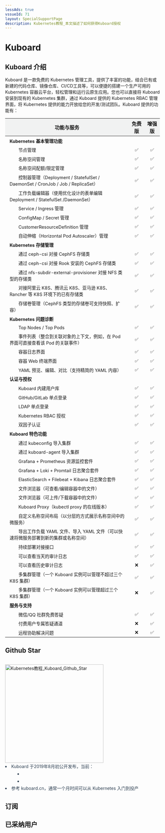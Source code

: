 ```yaml
---
lessAds: true
vssueId: 71
layout: SpecialSupportPage
description: Kubernetes教程_本文描述了如何获得Kuboard授权
---
```


# Kuboard

<AdSenseTitle/>

## Kuboard 介绍

Kuboard 是一款免费的 Kubernetes 管理工具，提供了丰富的功能，结合已有或新建的代码仓库、镜像仓库、CI/CD工具等，可以便捷的搭建一个生产可用的 Kubernetes 容器云平台，轻松管理和运行云原生应用。您也可以直接将 Kuboard 安装到现有的 Kubernetes 集群，通过 Kuboard 提供的 Kubernetes RBAC 管理界面，将 Kubernetes 提供的能力开放给您的开发/测试团队。Kuboard 提供的功能有：

<div class="kuboard-features">

| 功能与服务                                                   | 免费版             | 增强版             |
| ------------------------------------------------------------ | :------------------: | :------------------: |
| **Kubernetes 基本管理功能**                                  |                    |                    |
| <div class="tap"></div>节点管理                                                     | :white_check_mark: | :white_check_mark: |
| <div class="tap"></div>名称空间管理                                                 | :white_check_mark: | :white_check_mark: |
| <div class="tap"></div>名称空间配额/限定管理                                          | :white_check_mark: | :white_check_mark: |
| <div class="tap"></div>控制器管理（Deployment / StatefulSet / DaemonSet / CronJob / Job / ReplicaSet） | :white_check_mark: | :white_check_mark: |
| <div class="tap"></div>工作负载编辑器（使用优化设计的表单编辑 Deployment / StatefulSet /DaemonSet） | :white_check_mark: | :white_check_mark: |
| <div class="tap"></div>Service / Ingress 管理                                       | :white_check_mark: | :white_check_mark: |
| <div class="tap"></div>ConfigMap / Secret 管理                                      | :white_check_mark: | :white_check_mark: |
| <div class="tap"></div>CustomerResourceDefinition 管理                              | :white_check_mark: | :white_check_mark: |
| <div class="tap"></div>自动伸缩（Horizontal Pod Autoscaler）管理                    | :white_check_mark: | :white_check_mark: |
| **Kubernetes 存储管理**                                      |                    |                    |
| <div class="tap"></div>通过 ceph-csi 对接 CephFS 存储类                             | :white_check_mark: | :white_check_mark: |
| <div class="tap"></div>通过 ceph-csi 对接 Rook 安装的 CephFS 存储类                 | :white_check_mark: | :white_check_mark: |
| <div class="tap"></div>通过 nfs-subdir-external-provisioner 对接 NFS 类型的存储类   | :white_check_mark: | :white_check_mark: |
| <div class="tap"></div>对接阿里云 K8S、腾讯云 K8S、亚马逊 K8S、Rancher 等 K8S 环境下的已有存储类 | :white_check_mark: | :white_check_mark: |
| <div class="tap"></div>存储卷管理（CephFS 类型的存储卷可支持快照、扩容）            | :white_check_mark: | :white_check_mark: |
| **Kubernetes 问题诊断**                                      |                    |                    |
| <div class="tap"></div>Top Nodes / Top Pods                                         | :white_check_mark: | :white_check_mark: |
| <div class="tap"></div>事件列表（整合到关联对象的上下文，例如，在 Pod 界面可直接查看该 Pod 的关联事件） | :white_check_mark: | :white_check_mark: |
| <div class="tap"></div>容器日志界面                                                 | :white_check_mark: | :white_check_mark: |
| <div class="tap"></div>容器 Web 终端界面                                            | :white_check_mark: | :white_check_mark: |
| <div class="tap"></div>YAML 预览、编辑、对比（支持精简的 YAML 内容）                | :white_check_mark: | :white_check_mark: |
| **认证与授权**                                               |                    |                    |
| <div class="tap"></div>Kuboard 内建用户库                                           | :white_check_mark: | :white_check_mark: |
| <div class="tap"></div>GitHub/GitLab 单点登录                                       | :white_check_mark: | :white_check_mark: |
| <div class="tap"></div>LDAP 单点登录                                                | :white_check_mark: | :white_check_mark: |
| <div class="tap"></div>Kubernetes RBAC 授权                                         | :white_check_mark: | :white_check_mark: |
| <div class="tap"></div>双因子认证                                                    | :white_check_mark: | :white_check_mark: |
| **Kuboard 特色功能**                                         |                    |                    |
| <div class="tap"></div>通过 kubeconfig 导入集群     | :white_check_mark: | :white_check_mark: |
| <div class="tap"></div>通过 kuboard-agent 导入集群     | :white_check_mark: | :white_check_mark: |
| <div class="tap"></div>Grafana + Prometheus 资源监控套件                            | :white_check_mark: | :white_check_mark: |
| <div class="tap"></div>Grafana + Loki + Promtail 日志聚合套件                       | :white_check_mark: | :white_check_mark: |
| <div class="tap"></div>ElasticSearch + Filebeat + Kibana 日志聚合套件               | :white_check_mark: | :white_check_mark: |
| <div class="tap"></div>文件浏览器（可查看/编辑容器中的文件）              | :white_check_mark: | :white_check_mark: |
| <div class="tap"></div>文件浏览器（可上传/下载容器中的文件）              | :white_check_mark: | :white_check_mark: |
| <div class="tap"></div>Kuboard Proxy（kubectl proxy 的在线版本）                    | :white_check_mark: | :white_check_mark: |
| <div class="tap"></div>自定义名称空间布局（以分层的方式展示名称空间中的微服务）     | :white_check_mark: | :white_check_mark: |
| <div class="tap"></div>导出工作负载 YAML 文件、导入 YAML 文件（可以快速将微服务部署到新的集群或名称空间） | :white_check_mark: | :white_check_mark: |
| <div class="tap"></div>持续部署对接接口                                                | :white_check_mark: | :white_check_mark: |
| <div class="tap"></div>可以查看当天的审计日志                         | :white_check_mark: | :white_check_mark: |
| <div class="tap"></div>可以查看历史审计日志                         | :x: | :white_check_mark: |
| <div class="tap"></div>多集群管理（一个 Kuboard 实例可以管理不超过三个 K8S 集群）                         | :white_check_mark: | :white_check_mark: |
| <div class="tap"></div>多集群管理（一个 Kuboard 实例可以管理超过三个 K8S 集群）                       | :x: | :white_check_mark: |
| **服务与支持**                                               |                    |                    |
| <div class="tap"></div>微信/QQ 社群免费答疑                                         | :white_check_mark: | :white_check_mark: |
| <div class="tap"></div>付费用户专属答疑通道                                         | :x: | :white_check_mark: |
| <div class="tap"></div>远程协助解决问题                                             | :x: | :white_check_mark: |

</div>

<style>
.kuboard-features td{
  padding: 0.3em 1em;
  font-size: 0.9em;
}
.kuboard-features th{
  background-color: #f1f2f2;
}
.kuboard-features .tap {
  display: inline-block;
  width: 2em;
}
</style>


## Github Star

<div style="padding: 1rem 0 0 0;" data-aos="fade-up" data-aos-duration="1500">
<grid :rwd="{compact: 'stack'}">
<grid-item size="2/3" :rwd="{tablet: '1/1', compact: '1/1'}">
<b-card style="height: calc(100% - 2rem); margin-top: 1rem;">
  <img src="https://addons.kuboard.cn/downloads/kuboard-press.svg" alt="Kubernetes教程_Kuboard_Github_Star" style="height: 320px;">
      
<!-- [![Stargazers over time](https://starchart.cc/eip-work/kuboard-press.svg)](https://starchart.cc/eip-work/kuboard-press) -->


</b-card>
</grid-item>
  <grid-item size="1/3" :rwd="{tablet: '1/1', compact: '1/1'}">
    <b-card style="height: calc(100% - 2rem); color: #2c3e50; line-height: 1.7; margin-top: 1rem;">
        <li>
          Kuboard 于2019年8月初公开发布，当前：
          <li style="margin-left: 40px;">
            <StarCount></StarCount>
          </li>
          <li style="margin-left: 40px;">
            <StarCountDockerPulls></StarCountDockerPulls>
          </li>
        </li>
        <li>参考 kuboard.cn，通常一个月时间可以从 Kubernetes 入门到投产</li>
      </b-card>
  </grid-item>
</grid>
</div>

## 订阅

<KbIframe v-if="isDev" style="margin-top: 10px" src="http://kuboard-develop:10800/public/home" :commands="commands"></KbIframe>
<KbIframe v-else style="margin-top: 10px" src="https://uc-v3.kuboard.cn/public/home" :commands="commands"></KbIframe>

<script>
export default {
  data () {
    return {
      commands: {
        openUserCenter: this.openUserCenter,
      }
    }
  },
  computed: {
    isDev () {
      return process.env.NODE_ENV === 'development'
    }
  },
  methods: {
    openUserCenter (params) {
      let url = 'https://uc-v3.kuboard.cn' + params.path
      if (this.isDev) {
        url = 'http://kuboard-develop:10800' + params.path
      }
      this.$openUrlInBlank(url)
    },
  }
}
</script>

## 已采纳用户

<!-- 只要您在此处留下公司名字，您就已经 **取得将 Kuboard 用于生产环境的授权** 

> 如果列表不能显示，请直接到这个链接留言 [Kuboard 授权列表](https://github.com/eip-work/kuboard-press/issues/71) -->
